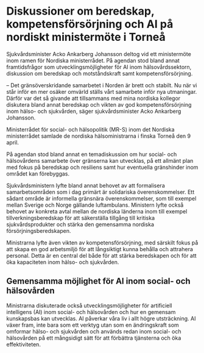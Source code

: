 # Diskussioner om beredskap, kompetensförsörjning och AI på nordiskt ministermöte i Torneå

Sjukvårdsminister Acko Ankarberg Johansson deltog vid ett ministermöte inom ramen för Nordiska ministerrådet. På agendan stod bland annat framtidsfrågor som utvecklingsmöjligheter för AI inom hälsovårdssektorn, diskussion om beredskap och motståndskraft samt kompetensförsörjning.

– Det gränsöverskridande samarbetet i Norden är brett och stabilt. Nu när vi står inför en mer osäker omvärld ställs vårt samarbete inför nya utmaningar. Därför var det så givande att tillsammans med mina nordiska kollegor diskutera bland annat beredskap och vikten av god kompetensförsörjning inom hälso- och sjukvården, säger sjukvårdsminister Acko Ankarberg Johansson.

Ministerrådet för social- och hälsopolitik (MR-S) inom det Nordiska ministerrådet samlade de nordiska hälsoministrarna i finska Torneå den 9 april.

På agendan stod bland annat en temadiskussion om hur social- och hälsovårdens samarbete över gränserna kan utvecklas, på ett allmänt plan med fokus på beredskap och resiliens samt hur eventuella gränshinder inom området kan förebyggas.

Sjukvårdsministern lyfte bland annat behovet av att formalisera samarbetsområden som i dag primärt är solidariska överenskommelser. Ett sådant område är informella gränsnära överenskommelser, som till exempel mellan Sverige och Norge gällande luftambulans. Ministern lyfte också behovet av konkreta avtal mellan de nordiska länderna inom till exempel tillverkningsberedskap för att säkerställa tillgång till kritiska sjukvårdsprodukter och stärka den gemensamma nordiska försörjningsberedskapen.

Ministrarna lyfte även vikten av kompetensförsörjning, med särskilt fokus på att skapa en god arbetsmiljö för att långsiktigt kunna behålla och attrahera personal. Detta är en central del både för att stärka beredskapen och för att öka kapaciteten inom hälso- och sjukvården.

## Gemensamma möjlighet för AI inom social- och hälsovården

Ministrarna diskuterade också utvecklingsmöjligheter för artificiell intelligens (AI) inom social- och hälsovården och hur en gemensam kunskapsbas kan utvecklas. AI påverkar våra liv i allt högre utsträckning. AI växer fram, inte bara som ett verktyg utan som en ändringskraft som omformar hälso- och sjukvården och används redan inom social- och hälsovården på ett mångsidigt sätt för att förbättra tjänsterna och öka effektiviteten.
